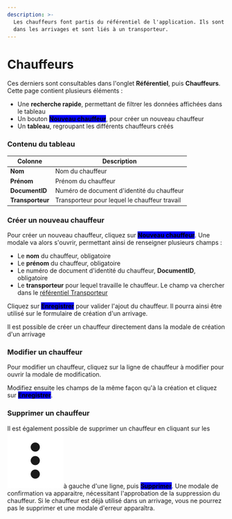 ```yaml
---
description: >-
  Les chauffeurs font partis du référentiel de l'application. Ils sont utilisés
  dans les arrivages et sont liés à un transporteur.
---
```


# Chauffeurs

Ces derniers sont consultables dans l'onglet **Référentiel**, puis **Chauffeurs**. Cette page contient plusieurs éléments :&#x20;

* Une **recherche rapide**, permettant de filtrer les données affichées dans le tableau
* Un bouton <mark style="background-color:blue;">**Nouveau chauffeur**</mark>, pour créer un nouveau chauffeur
* Un **tableau**, regroupant les différents chauffeurs créés

### Contenu du tableau

| Colonne          | Description                                   |
| ---------------- | --------------------------------------------- |
| **Nom**          | Nom du chauffeur                              |
| **Prénom**       | Prénom du chauffeur                           |
| **DocumentID**   | Numéro de document d'identité du chauffeur    |
| **Transporteur** | Transporteur pour lequel le chauffeur travail |

### Créer un nouveau chauffeur

Pour créer un nouveau chauffeur, cliquez sur <mark style="background-color:blue;">**Nouveau chauffeur**</mark>. Une modale va alors s'ouvrir, permettant ainsi de renseigner plusieurs champs :&#x20;

* Le **nom** du chauffeur, obligatoire
* Le **prénom** du chauffeur, obligatoire
* Le numéro de document d'identité du chauffeur, **DocumentID**, obligatoire
* Le **transporteur** pour lequel travaille le chauffeur. Le champ va chercher dans le [référentiel Transporteur](transporteurs.md)

Cliquez sur <mark style="background-color:blue;">**Enregistrer**</mark> pour valider l'ajout du chauffeur. Il pourra ainsi être utilisé sur le formulaire de création d'un arrivage.&#x20;

Il est possible de créer un chauffeur directement dans la modale de création d'un arrivage

### Modifier un chauffeur

Pour modifier un chauffeur, cliquez sur la ligne de chauffeur à modifier pour ouvrir la modale de modification.

Modifiez ensuite les champs de la même façon qu'à la création et cliquez sur <mark style="background-color:blue;">**Enregistrer**</mark>.&#x20;

### Supprimer un chauffeur

Il est également possible de supprimer un chauffeur en cliquant sur les<img src="../.gitbook/assets/3points" alt="" data-size="line">à gauche d'une ligne, puis <mark style="background-color:blue;">**Supprimer**</mark>. Une modale de confirmation va apparaitre, nécessitant l'approbation de la suppression du chauffeur. Si le chauffeur est déjà utilisé dans un arrivage, vous ne pourrez pas le supprimer et une modale d'erreur apparaîtra.&#x20;

